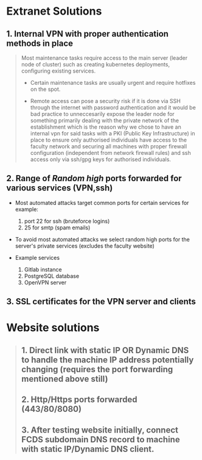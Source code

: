 # Extranet Solutions
## 1. Internal VPN with proper authentication methods in place
>Most maintenance tasks require access to the main server (leader node of cluster) such as creating kubernetes deployments, configuring existing services.
>
>- Certain maintenance tasks are usually urgent and require hotfixes on the spot. 
> 
>- Remote access can pose a security risk if it is done via SSH through the internet with password authentication and it would be bad practice to unneccesarily expose the leader node for something primarily dealing with the private network of the establishment which is the reason why we chose to have an internal vpn for said tasks with a PKI (Public Key Infrastructure) in place to ensure only authorised individuals have access to the faculty network and securing all machines with proper firewall configuration (independent from network firewall rules) and ssh access only via ssh/gpg keys for authorised individuals.



## 2. Range of *Random high* ports forwarded for various services (VPN,ssh)
- Most automated attacks target common ports for certain services for example:
  1. port 22 for ssh (bruteforce logins)
  2. 25 for smtp (spam emails)
  
  
- To avoid most automated attacks we select random high ports for the server's private services (excludes the faculty website)
 
- Example services
	1. Gitlab instance
	2. PostgreSQL database
	3. OpenVPN server

   
 


## 3. SSL certificates for the VPN server and clients 

# Website solutions
>## 1.  Direct link with static IP OR Dynamic DNS to handle the machine IP address potentially changing (requires the port forwarding mentioned above still)
>## 2. Http/Https ports forwarded (443/80/8080) 
>## 3. After testing website initially, connect FCDS subdomain DNS record to machine with static IP/Dynamic DNS client.